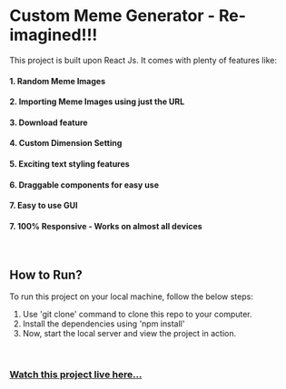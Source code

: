# Custom Meme Generator - Re-imagined!!!

This project is built upon React Js. It comes with plenty of features like:
  #### 1. Random Meme Images
  #### 2. Importing Meme Images using just the URL
  #### 3. Download feature
  #### 4. Custom Dimension Setting
  #### 5. Exciting text styling features
  #### 6. Draggable components for easy use
  #### 7. Easy to use GUI
  #### 7. 100% Responsive - Works on almost all devices
  
<br>

## How to Run?

To run this project on your local machine, follow the below steps:

 1. Use 'git clone' command to clone this repo to your computer.
 2. Install the dependencies using 'npm install'
 3. Now, start the local server and view the project in action.

<br>

### [ Watch this project live here... ](https://rajat-rajoria-custom-meme-generator.netlify.app/)



